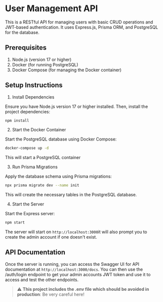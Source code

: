 # User Management API

This is a RESTful API for managing users with basic CRUD operations and JWT-based authentication. It uses Express.js, Prisma ORM, and PostgreSQL for the database.

## Prerequisites

1. Node.js (version 17 or higher)
2. Docker (for running PostgreSQL)
3. Docker Compose (for managing the Docker container)

## Setup Instructions
1. Install Dependencies

Ensure you have Node.js version 17 or higher installed. Then, install the project dependencies:

```bash
npm install
```

2. Start the Docker Container

Start the PostgreSQL database using Docker Compose:

```bash
docker-compose up -d
```


This will start a PostgreSQL container

3. Run Prisma Migrations

Apply the database schema using Prisma migrations:

```bash
npx prisma migrate dev --name init
```


This will create the necessary tables in the PostgreSQL database.

4. Start the Server

Start the Express server:

```bash
npm start
```


The server will start on `http://localhost:3000`it will also prompt you to create the admin account if one doesn't exist.

## API Documentation
Once the server is running, you can access the Swagger UI for API documentation at `http://localhost:3000/docs`.
You can then use the /auth/login endpoint to get your admin accounts JWT token and use it to access and test the other endpoints.


> :warning: **This project includes the .env file which should be avoided in production**: Be very careful here!